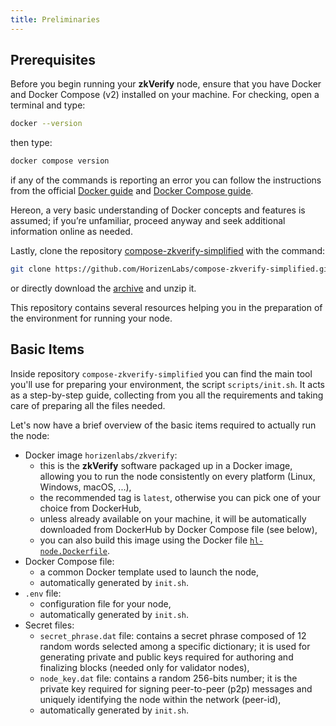 ```yaml
---
title: Preliminaries
---
```


## Prerequisites

Before you begin running your **zkVerify** node, ensure that you have Docker and Docker Compose (v2) installed on your machine.
For checking, open a terminal and type:

```bash
docker --version
```

then type:

```bash
docker compose version
```

if any of the commands is reporting an error you can follow the instructions from the official [Docker guide](https://docs.docker.com/engine/install/) and [Docker Compose guide](https://docs.docker.com/compose/install/).

Hereon, a very basic understanding of Docker concepts and features is assumed; if you’re unfamiliar, proceed anyway and seek additional information online as needed.

Lastly, clone the repository [compose-zkverify-simplified](https://github.com/HorizenLabs/compose-zkverify-simplified) with the command:

```bash
git clone https://github.com/HorizenLabs/compose-zkverify-simplified.git
```

or directly download the [archive](https://github.com/HorizenLabs/compose-zkverify-simplified/archive/refs/heads/main.zip) and unzip it.

This repository contains several resources helping you in the preparation of the environment for running your node.

## Basic Items

Inside repository `compose-zkverify-simplified` you can find the main tool you'll use for preparing your environment, the script `scripts/init.sh`. It acts as a step-by-step guide, collecting from you all the requirements and taking care of preparing all the files needed.

Let's now have a brief overview of the basic items required to actually run the node:

- Docker image `horizenlabs/zkverify`:
  - this is the **zkVerify** software packaged up in a Docker image, allowing you to run the node consistently on every platform (Linux, Windows, macOS, ...),
  - the recommended tag is `latest`, otherwise you can pick one of your choice from DockerHub,
  - unless already available on your machine, it will be automatically downloaded from DockerHub by Docker Compose file (see below),
  - you can also build this image using the Docker file [`hl-node.Dockerfile`](https://github.com/HorizenLabs/NH-core/blob/main/docker/dockerfiles/hl-node.Dockerfile).
- Docker Compose file:
  - a common Docker template used to launch the node,
  - automatically generated by `init.sh`.
- `.env` file:
  - configuration file for your node,
  - automatically generated by `init.sh`.
- Secret files:
  - `secret_phrase.dat` file: contains a secret phrase composed of 12 random words selected among a specific dictionary; it is used for generating private and public keys required for authoring and finalizing blocks (needed only for validator nodes),
  - `node_key.dat` file: contains a random 256-bits number; it is the private key required for signing peer-to-peer (p2p) messages and uniquely identifying the node within the network (peer-id),
  - automatically generated by `init.sh`.
